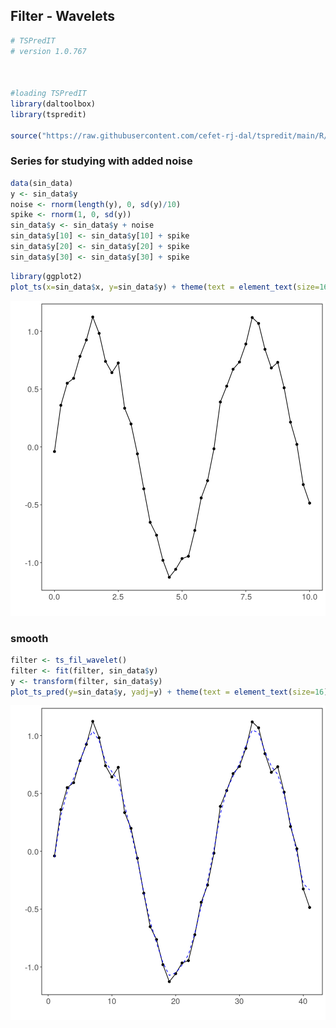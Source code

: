 ## Filter - Wavelets


```r
# TSPredIT
# version 1.0.767



#loading TSPredIT
library(daltoolbox) 
library(tspredit) 

source("https://raw.githubusercontent.com/cefet-rj-dal/tspredit/main/R/ts_fil_wavelet.R")
```

### Series for studying with added noise


```r
data(sin_data)
y <- sin_data$y
noise <- rnorm(length(y), 0, sd(y)/10)
spike <- rnorm(1, 0, sd(y))
sin_data$y <- sin_data$y + noise
sin_data$y[10] <- sin_data$y[10] + spike
sin_data$y[20] <- sin_data$y[20] + spike
sin_data$y[30] <- sin_data$y[30] + spike
```


```r
library(ggplot2)
plot_ts(x=sin_data$x, y=sin_data$y) + theme(text = element_text(size=16))
```

![plot of chunk unnamed-chunk-3](fig/ts_fil_wavelet/unnamed-chunk-3-1.png)

### smooth


```r
filter <- ts_fil_wavelet()
filter <- fit(filter, sin_data$y)
y <- transform(filter, sin_data$y)
plot_ts_pred(y=sin_data$y, yadj=y) + theme(text = element_text(size=16))
```

![plot of chunk unnamed-chunk-4](fig/ts_fil_wavelet/unnamed-chunk-4-1.png)

